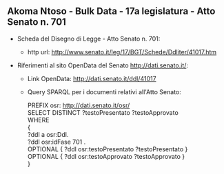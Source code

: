 ## Akoma Ntoso - Bulk Data - 17a legislatura - Atto Senato n. 701 ##

* Scheda del Disegno di Legge - Atto Senato n. 701:
	* http url: http://www.senato.it/leg/17/BGT/Schede/Ddliter/41017.htm

* Riferimenti al sito OpenData del Senato http://dati.senato.it/:
	* Link OpenData: http://dati.senato.it/ddl/41017
	* Query SPARQL per i documenti relativi all'Atto Senato:

        PREFIX osr: <http://dati.senato.it/osr/>  
		SELECT DISTINCT ?testoPresentato ?testoApprovato  
		WHERE  
		{  
		    ?ddl a osr:Ddl.  
		    ?ddl osr:idFase 701 .  
		    OPTIONAL { ?ddl osr:testoPresentato ?testoPresentato }  
		    OPTIONAL { ?ddl osr:testoApprovato ?testoApprovato }  
		}
		